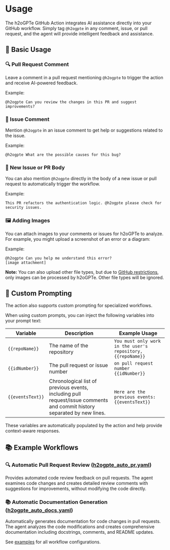 # Usage

The h2oGPTe GitHub Action integrates AI assistance directly into your GitHub workflow. Simply tag `@h2ogpte` in any comment, issue, or pull request, and the agent will provide intelligent feedback and assistance.

## 💬 Basic Usage

### 🔍 Pull Request Comment

Leave a comment in a pull request mentioning `@h2ogpte` to trigger the action and receive AI-powered feedback.

Example:

```text
@h2ogpte Can you review the changes in this PR and suggest improvements?
```

### 🐛 Issue Comment

Mention `@h2ogpte` in an issue comment to get help or suggestions related to the issue.

Example:

```text
@h2ogpte What are the possible causes for this bug?
```

### 📝 New Issue or PR Body

You can also mention `@h2ogpte` directly in the body of a new issue or pull request to automatically trigger the workflow.

Example:

```text
This PR refactors the authentication logic. @h2ogpte please check for security issues.
```

### 🖼️ Adding Images

You can attach images to your comments or issues for h2oGPTe to analyze. For example, you might upload a screenshot of an error or a diagram:

Example:

```text
@h2ogpte Can you help me understand this error?
[image attachment]
```

**Note:** You can also upload other file types, but due to [GitHub restrictions](https://github.com/orgs/community/discussions/162417#discussioncomment-13428503), only images can be processed by h2oGPTe. Other file types will be ignored.

## 🎯 Custom Prompting

The action also supports custom prompting for specialized workflows.

When using custom prompts, you can inject the following variables into your prompt text:

| Variable         | Description                                                                                                             | Example Usage                                               |
| ---------------- | ----------------------------------------------------------------------------------------------------------------------- | ----------------------------------------------------------- |
| `{{repoName}}`   | The name of the repository                                                                                              | `You must only work in the user's repository, {{repoName}}` |
| `{{idNumber}}`   | The pull request or issue number                                                                                        | `on pull request number {{idNumber}}`                       |
| `{{eventsText}}` | Chronological list of previous events, including pull request/issue comments and commit history separated by new lines. | `Here are the previous events: {{eventsText}}`              |

These variables are automatically populated by the action and help provide context-aware responses.

## 📚 Example Workflows

### 🔍 Automatic Pull Request Review ([h2ogpte_auto_pr.yaml](../examples/h2ogpte_auto_pr.yaml))

Provides automated code review feedback on pull requests. The agent examines code changes and creates detailed review comments with suggestions for improvements, without modifying the code directly.

### 📚 Automatic Documentation Generation ([h2ogpte_auto_docs.yaml](../examples/h2ogpte_auto_docs.yaml))

Automatically generates documentation for code changes in pull requests. The agent analyzes the code modifications and creates comprehensive documentation including docstrings, comments, and README updates.

See [examples](../examples/) for all workflow configurations.
